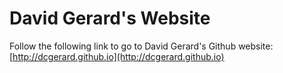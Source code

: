 
# David Gerard's Website

Follow the following link to go to David Gerard's Github website:
[http://dcgerard.github.io](http://dcgerard.github.io)

